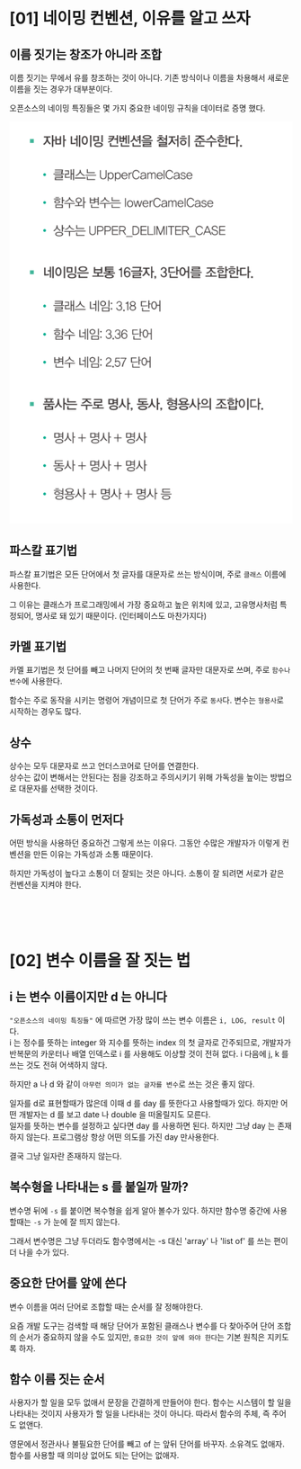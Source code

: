 # [01] 네이밍 컨벤션, 이유를 알고 쓰자

## 이름 짓기는 창조가 아니라 조합

이름 짓기는 무에서 유를 창조하는 것이 아니다. 기존 방식이나 이름을 차용해서 새로운 이름을 짓는 경우가 대부분이다.

오픈소스의 네이밍 특징들은 몇 가지 중요한 네이밍 규칙을 데이터로 증명 했다.

![네이밍 규칙](./img/2-1네이밍규칙.png)

## 파스칼 표기법

파스칼 표기법은 모든 단어에서 첫 글자를 대문자로 쓰는 방식이며, 주로 `클래스` 이름에 사용한다.

그 이유는 클래스가 프로그래밍에서 가장 중요하고 높은 위치에 있고, 고유명사처럼 특정되어, 명사로 돼 있기 때문이다. (인터페이스도 마찬가지다)

## 카멜 표기법

카멜 표기법은 첫 단어를 빼고 나머지 단어의 첫 번째 글자만 대문자로 쓰며, 주로 `함수나 변수`에 사용한다.

함수는 주로 동작을 시키는 명령어 개념이므로 첫 단어가 주로 `동사`다. 변수는 `형용사`로 시작하는 경우도 많다.

## 상수

상수는 모두 대문자로 쓰고 언더스코어로 단어를 연결한다.  
상수는 값이 변해서는 안된다는 점을 강조하고 주의시키기 위해 가독성을 높이는 방법으로 대문자를 선택한 것이다.

## 가독성과 소통이 먼저다

어떤 방식을 사용하던 중요하건 그렇게 쓰는 이유다. 그동안 수많은 개발자가 이렇게 컨벤션을 만든 이유는 가독성과 소통 때문이다.

하지만 가독성이 높다고 소통이 더 잘되는 것은 아니다. 소통이 잘 되려면 서로가 같은 컨벤션을 지켜야 한다.

<br><br><br>


# [02] 변수 이름을 잘 짓는 법

## i 는 변수 이름이지만 d 는 아니다

`"오픈소스의 네이밍 특징들"` 에 따르면 가장 많이 쓰는 변수 이름은 `i, LOG, result` 이다.   
i 는 정수를 뜻하는 integer 와 지수를 뜻하는 index 의 첫 글자로 간주되므로, 개발자가 반복문의 카운터나 배열 인덱스로 i 를 사용해도 이상할 것이 전혀 없다. i 다음에 j, k 를 쓰는 것도 전혀 어색하지 않다.

하지만 a 나 d 와 같이 `아무런 의미가 없는 글자를 변수`로 쓰는 것은 좋지 않다.

일자를 d로 표현할때가 많은데 이때 d 를 day 를 뜻한다고 사용할때가 있다. 하지만 어떤 개발자는 d 를 보고 date 나 double 을 떠올릴지도 모른다.   
일자를 뜻하는 변수를 설정하고 싶다면 day 를 사용하면 된다. 하지만 그냥 day 는 존재하지 않는다. 프로그램상 항상 어떤 의도를 가진 day 만사용한다.

결국 그냥 일자란 존재하지 않는다.

## 복수형을 나타내는 s 를 붙일까 말까?

변수명 뒤에 `-s` 를 붙이면 복수형을 쉽게 알아 볼수가 있다. 하지만 함수명 중간에 사용할때는 `-s` 가 눈에 잘 띄지 않는다.

그래서 변수명은 그냥 두더라도 함수명에서는 -s 대신 'array' 나 'list of' 를 쓰는 편이 더 나을 수가 있다.

## 중요한 단어를 앞에 쓴다

변수 이름을 여러 단어로 조합할 때는 순서를 잘 정해야한다.

요즘 개발 도구는 검색할 때 해당 단어가 포함된 클래스나 변수를 다 찾아주어 단어 조합의 순서가 중요하지 않을 수도 있지만, `중요한 것이 앞에 와야 한다`는 기본 원칙은 지키도록 하자.

## 함수 이름 짓는 순서

사용자가 할 일을 모두 없애서 문장을 간결하게 만들어야 한다. 함수는 시스템이 할 일을 나타내는 것이지 사용자가 할 일을 나타내는 것이 아니다. 따라서 함수의 주체, 즉 주어도 없앤다.

영문에서 정관사나 불필요한 단어를 빼고 of 는 앞뒤 단어를 바꾸자. 소유격도 없애자. 함수를 사용할 때 의미상 없어도 되는 단어는 없애자.
